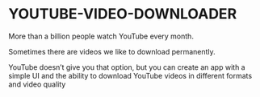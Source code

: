 # YOUTUBE-VIDEO-DOWNLOADER
More than a billion people watch YouTube every month.

Sometimes there are videos we like to download permanently.

YouTube doesn’t give you that option, but you can create an app with a simple UI and the ability to download YouTube videos in different formats and video quality
